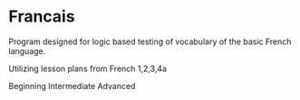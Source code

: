 # Francais

Program designed for logic based testing of vocabulary of the basic French language.

Utilizing lesson plans from French 1,2,3,4a

Beginning
Intermediate
Advanced

